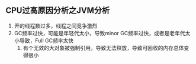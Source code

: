 ## CPU过高原因分析之JVM分析

1. 开的线程数过多，线程之间竞争激烈
2. GC频率过快，可能是年轻代太小，导致minor GC频率过快，或者是老年代太小导致，Full GC频率太快
   1. 有个无效的大对象被强制引用，导致无法释放，导致可回收的内存总体变得很小

